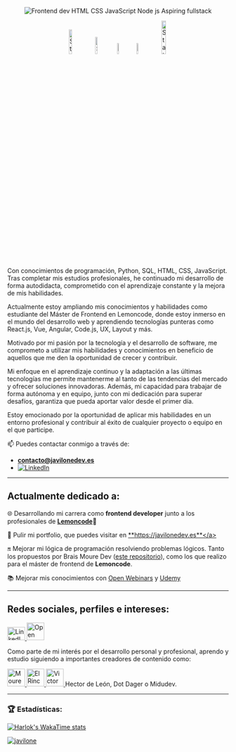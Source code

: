 <p align="center">
<img src="https://github.com/Javilone/Javilone/assets/97972589/20c45969-3119-4b23-8a06-66762704d4a9" alt="Frontend dev  HTML  CSS  JavaScript  Node js  Aspiring fullstack">

</p>
<p align="center">
  <img width=12% alt="Static Badge" src="https://img.shields.io/badge/PYTHON-white?style=for-the-badge&logo=python&logoColor=blue&label=%20">
  <img width=10% alt="Static Badge" src="https://img.shields.io/badge/HTML5-white?style=for-the-badge&logo=HTML5&logoColor=orange&label=%20">
  <img width=8% alt="Static Badge" src="https://img.shields.io/badge/CSS-white?style=for-the-badge&logo=CSS3&logoColor=black&label=%20">
  <img width=8% alt="Static Badge" src="https://img.shields.io/badge/SQL-white?style=for-the-badge&logo=MySQL&label=%20">
  <img width=14% alt="Static Badge" src="https://img.shields.io/badge/JAVASCRIPT-white?style=for-the-badge&logo=JavaScript&label=%20">
</p>
Con conocimientos de programación, Python, SQL, HTML, CSS, JavaScript. Tras completar mis estudios profesionales, he continuado mi desarrollo de forma autodidacta, comprometido con el aprendizaje constante y la mejora de mis habilidades.

Actualmente estoy ampliando mis conocimientos y habilidades como estudiante del Máster de Frontend en Lemoncode, donde estoy inmerso en el mundo del desarrollo web y aprendiendo tecnologías punteras como React.js, Vue, Angular, Code.js, UX, Layout y más.

Motivado por mi pasión por la tecnología y el desarrollo de software, me comprometo a utilizar mis habilidades y conocimientos en beneficio de aquellos que me den la oportunidad de crecer y contribuir.

Mi enfoque en el aprendizaje continuo y la adaptación a las últimas tecnologías me permite mantenerme al tanto de las tendencias del mercado y ofrecer soluciones innovadoras. Además, mi capacidad para trabajar de forma autónoma y en equipo, junto con mi dedicación para superar desafíos, garantiza que pueda aportar valor desde el primer día. 

Estoy emocionado por la oportunidad de aplicar mis habilidades en un entorno profesional y contribuir al éxito de cualquier proyecto o equipo en el que participe.

📫 Puedes contactar conmigo a través de: 
- **contacto@javilonedev.es**
- <a href="https://www.linkedin.com/in/javier-lopez-lara/" target="_blank"><img src="https://img.shields.io/badge/LinkedIn-%230077B5.svg?&style=flat-square&logo=linkedin&logoColor=white" alt="LinkedIn"></a>
---
## Actualmente dedicado a:

🌐 Desarrollando mi carrera como **frontend developer** junto a los profesionales de <a href="https://lemoncode.net" target="_blank">**Lemoncode**</a>🍋

  
🛜 Pulir mi portfolio, que puedes visitar en <a href="https://javilonedev.es" target="_blank">**https://javilonedev.es**</a>


🔛 Mejorar mi lógica de programación resolviendo problemas lógicos. Tanto los propuestos por Brais Moure Dev (<a href="https://github.com/Javilone/Retos_de_programacion" target="_blank">este repositorio</a>), como los que realizo para el máster de frontend de **Lemoncode**.

📚 Mejorar mis conocimientos con <a href="https://openwebinars.net/@3ve2n82x/" target="_blank">Open Webinars</a> y <a href="https://www.udemy.com/user/javier-6570/" target="_blank">Udemy</a>

---

## Redes sociales, perfiles e intereses:
<a href="https://www.linkedin.com/in/javier-lopez-lara/" target="blank">
  <img src="https://raw.githubusercontent.com/rahuldkjain/github-profile-readme-generator/master/src/images/icons/Social/linked-in-alt.svg" alt="LinkedIn" height="30" width="40" />
</a>
<a href="https://openwebinars.net/@3ve2n82x/" target="_blank">
  <img src="https://github.com/Javilone/Javilone/assets/97972589/9ec32888-bec3-4f00-84ae-94c8216bc335)" alt="Open Webinars" width="40">
</a>

Como parte de mi interés por el desarrollo personal y profesional, aprendo y estudio siguiendo a importantes creadores de contenido como:

<a href="https://www.twitch.tv/mouredev" target="_blank">
  <img src="https://github.com/Javilone/Javilone/assets/97972589/45391595-08e0-46a0-8567-1f80f5306c3b" alt="Moure Dev Twitch" width="40">
</a>
<a href="https://www.youtube.com/channel/UCWn_0MmgojB711LFX-jaCDQ" target="_blank">
  <img src="https://github.com/Javilone/Javilone/assets/97972589/0d4db633-7713-4d9a-bada-5135d2856cc7" alt="El Rincon del Dev" width="40">
</a>
<a href="https://victorroblesweb.es" target="_blank">
  <img src="https://github.com/Javilone/Javilone/assets/97972589/5c7b00ca-a118-4f37-93b1-59ea97720fc2" alt="Victor Robles Web" height="40">
</a>
Hector de León, Dot Dager o Midudev.

---

### 🏆 Estadísticas:
  
[![Harlok's WakaTime stats](https://github-readme-stats.vercel.app/api/wakatime?username=javilone)](https://wakatime.com/@javilone)

<a href="https://github.com/ryo-ma/github-profile-trophy"><img src="https://github-profile-trophy.vercel.app/?username=javilone" alt="javilone" /></a>
